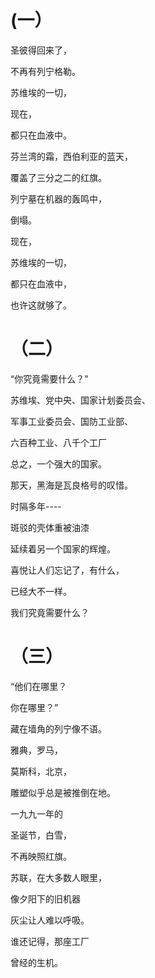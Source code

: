 # (一）

圣彼得回来了，

不再有列宁格勒。

苏维埃的一切，

现在，

都只在血液中。

芬兰湾的霜，西伯利亚的蓝天，

覆盖了三分之二的红旗。

列宁墓在机器的轰鸣中，

倒塌。

现在，

苏维埃的一切，

都只在血液中，

也许这就够了。

# （二）

“你究竟需要什么？”

苏维埃、党中央、国家计划委员会、

军事工业委员会、国防工业部、

六百种工业、八千个工厂

总之，一个强大的国家。

那天，黑海是瓦良格号的叹惜。

时隔多年----

斑驳的壳体重被油漆

延续着另一个国家的辉煌。

喜悦让人们忘记了，有什么，

已经大不一样。

我们究竟需要什么？

# （三）

“他们在哪里？

你在哪里？”

藏在墙角的列宁像不语。

雅典，罗马，

莫斯科，北京，

雕塑似乎总是被推倒在地。

一九九一年的

圣诞节，白雪，

不再映照红旗。

苏联，在大多数人眼里，

像夕阳下的旧机器

灰尘让人难以呼吸。

谁还记得，那座工厂

曾经的生机。
